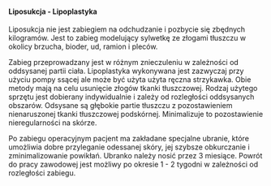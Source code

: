<h4 class="text-center text-primary">Liposukcja - Lipoplastyka</h4>

Liposukcja nie jest zabiegiem na odchudzanie i pozbycie się zbędnych kilogramów. Jest to zabieg modelujący sylwetkę ze złogami tłuszczu w okolicy brzucha, bioder, ud, ramion i pleców.

Zabieg przeprowadzany jest w różnym znieczuleniu w zależności od oddsysanej partii ciała. Lipoplastyka wykonywana jest zazwyczaj przy użyciu pompy ssącej ale może być użyta użyta ręczna strzykawka. Obie metody mają na celu usunięcie złogów tkanki tłuszczowej. Rodzaj użytego sprzętu jest dobierany indywidualnie i zależy od rozległości oddsysanych obszarów. Odsysane są głębokie partie tłuszczu z pozostawieniem nienaruszonej tkanki tłuszczowej podskórnej. Minimalizuje to pozostawienie nieregularności na skórze.

Po zabiegu operacyjnym pacjent ma zakładane specjalne ubranie, które umożliwia dobre przyleganie odessanej skóry, jej szybsze obkurczanie i zminimalizowanie powikłań. Ubranko należy nosić przez 3 miesiące. Powrót do pracy zawodowej jest możliwy po okresie 1 - 2 tygodni w zależności od rozległości zabiegu.
